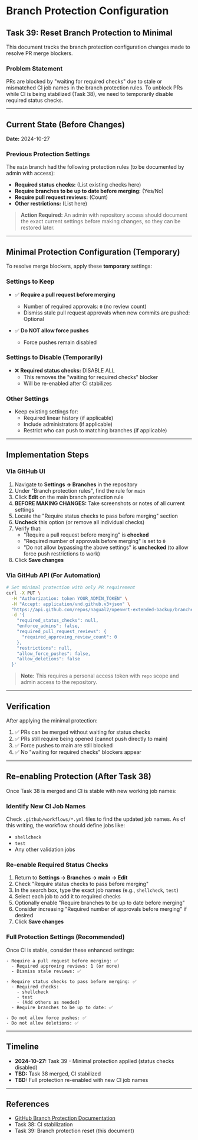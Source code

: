 # Branch Protection Configuration

## Task 39: Reset Branch Protection to Minimal

This document tracks the branch protection configuration changes made to resolve PR merge blockers.

### Problem Statement

PRs are blocked by "waiting for required checks" due to stale or mismatched CI job names in the branch protection rules. To unblock PRs while CI is being stabilized (Task 38), we need to temporarily disable required status checks.

---

## Current State (Before Changes)

**Date:** 2024-10-27

### Previous Protection Settings

The `main` branch had the following protection rules (to be documented by admin with access):

- **Required status checks:** (List existing checks here)
- **Require branches to be up to date before merging:** (Yes/No)
- **Require pull request reviews:** (Count)
- **Other restrictions:** (List here)

> **Action Required:** An admin with repository access should document the exact current settings before making changes, so they can be restored later.

---

## Minimal Protection Configuration (Temporary)

To resolve merge blockers, apply these **temporary** settings:

### Settings to Keep

- ✅ **Require a pull request before merging**
  - Number of required approvals: `0` (no review count)
  - Dismiss stale pull request approvals when new commits are pushed: Optional
  
- ✅ **Do NOT allow force pushes**
  - Force pushes remain disabled

### Settings to Disable (Temporarily)

- ❌ **Required status checks:** DISABLE ALL
  - This removes the "waiting for required checks" blocker
  - Will be re-enabled after CI stabilizes

### Other Settings

- Keep existing settings for:
  - Required linear history (if applicable)
  - Include administrators (if applicable)
  - Restrict who can push to matching branches (if applicable)

---

## Implementation Steps

### Via GitHub UI

1. Navigate to **Settings → Branches** in the repository
2. Under "Branch protection rules", find the rule for `main`
3. Click **Edit** on the main branch protection rule
4. **BEFORE MAKING CHANGES:** Take screenshots or notes of all current settings
5. Locate the "Require status checks to pass before merging" section
6. **Uncheck** this option (or remove all individual checks)
7. Verify that:
   - "Require a pull request before merging" is **checked**
   - "Required number of approvals before merging" is set to `0`
   - "Do not allow bypassing the above settings" is **unchecked** (to allow force push restrictions to work)
8. Click **Save changes**

### Via GitHub API (For Automation)

```bash
# Set minimal protection with only PR requirement
curl -X PUT \
  -H "Authorization: token YOUR_ADMIN_TOKEN" \
  -H "Accept: application/vnd.github.v3+json" \
  "https://api.github.com/repos/nagual2/openwrt-extended-backup/branches/main/protection" \
  -d '{
    "required_status_checks": null,
    "enforce_admins": false,
    "required_pull_request_reviews": {
      "required_approving_review_count": 0
    },
    "restrictions": null,
    "allow_force_pushes": false,
    "allow_deletions": false
  }'
```

> **Note:** This requires a personal access token with `repo` scope and admin access to the repository.

---

## Verification

After applying the minimal protection:

1. ✅ PRs can be merged without waiting for status checks
2. ✅ PRs still require being opened (cannot push directly to main)
3. ✅ Force pushes to main are still blocked
4. ✅ No "waiting for required checks" blockers appear

---

## Re-enabling Protection (After Task 38)

Once Task 38 is merged and CI is stable with new working job names:

### Identify New CI Job Names

Check `.github/workflows/*.yml` files to find the updated job names. As of this writing, the workflow should define jobs like:

- `shellcheck`
- `test`
- Any other validation jobs

### Re-enable Required Status Checks

1. Return to **Settings → Branches → main → Edit**
2. Check "Require status checks to pass before merging"
3. In the search box, type the exact job names (e.g., `shellcheck`, `test`)
4. Select each job to add it to required checks
5. Optionally enable "Require branches to be up to date before merging"
6. Consider increasing "Required number of approvals before merging" if desired
7. Click **Save changes**

### Full Protection Settings (Recommended)

Once CI is stable, consider these enhanced settings:

```
- Require a pull request before merging: ✅
  - Required approving reviews: 1 (or more)
  - Dismiss stale reviews: ✅

- Require status checks to pass before merging: ✅
  - Required checks:
    - shellcheck
    - test
    - (Add others as needed)
  - Require branches to be up to date: ✅

- Do not allow force pushes: ✅
- Do not allow deletions: ✅
```

---

## Timeline

- **2024-10-27:** Task 39 - Minimal protection applied (status checks disabled)
- **TBD:** Task 38 merged, CI stabilized
- **TBD:** Full protection re-enabled with new CI job names

---

## References

- [GitHub Branch Protection Documentation](https://docs.github.com/en/repositories/configuring-branches-and-merges-in-your-repository/defining-the-mergeability-of-pull-requests/about-protected-branches)
- Task 38: CI stabilization
- Task 39: Branch protection reset (this document)
